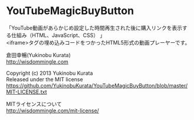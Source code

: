 YouTubeMagicBuyButton
=====================

「YouTube動画があらかじめ設定した時間再生された後に購入リンクを表示する仕組み（HTML、JavaScript、CSS） 」<br />
&lt;iframe&gt;タグの埋め込みコードをつかったHTML5形式の動画プレーヤーです。

倉田幸暢(Yukinobu Kurata)<br />
http://wisdommingle.com

Copyright (c) 2013 Yukinobu Kurata<br />
Released under the MIT license<br />
https://github.com/YukinobuKurata/YouTubeMagicBuyButton/blob/master/MIT-LICENSE.txt

MITライセンスについて<br />
http://wisdommingle.com/mit-license/
 
